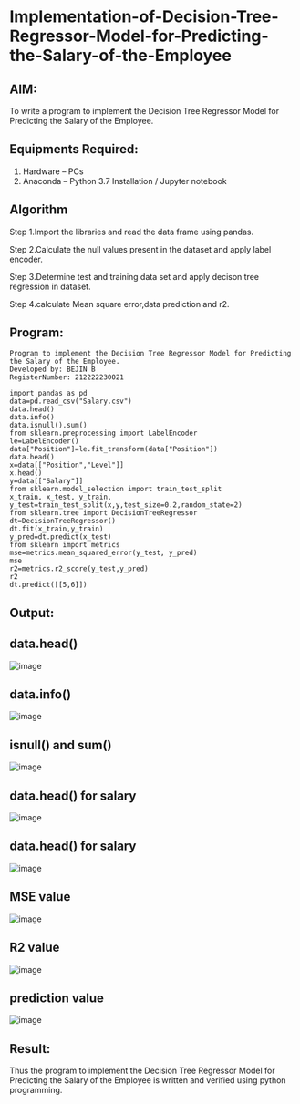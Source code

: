 # Implementation-of-Decision-Tree-Regressor-Model-for-Predicting-the-Salary-of-the-Employee

## AIM:
To write a program to implement the Decision Tree Regressor Model for Predicting the Salary of the Employee.

## Equipments Required:
1. Hardware – PCs
2. Anaconda – Python 3.7 Installation / Jupyter notebook

## Algorithm
Step 1.Import the libraries and read the data frame using pandas.

Step 2.Calculate the null values present in the dataset and apply label encoder.

Step 3.Determine test and training data set and apply decison tree regression in dataset.

Step 4.calculate Mean square error,data prediction and r2. 

## Program:
```
Program to implement the Decision Tree Regressor Model for Predicting the Salary of the Employee.
Developed by: BEJIN B
RegisterNumber: 212222230021
```
```
import pandas as pd
data=pd.read_csv("Salary.csv")
data.head()
data.info()
data.isnull().sum()
from sklearn.preprocessing import LabelEncoder
le=LabelEncoder()
data["Position"]=le.fit_transform(data["Position"])
data.head()
x=data[["Position","Level"]]
x.head()
y=data[["Salary"]]
from sklearn.model_selection import train_test_split
x_train, x_test, y_train, y_test=train_test_split(x,y,test_size=0.2,random_state=2)
from sklearn.tree import DecisionTreeRegressor
dt=DecisionTreeRegressor()
dt.fit(x_train,y_train)
y_pred=dt.predict(x_test)
from sklearn import metrics
mse=metrics.mean_squared_error(y_test, y_pred)
mse
r2=metrics.r2_score(y_test,y_pred)
r2
dt.predict([[5,6]])
```

## Output:
## data.head()
![image](https://github.com/22009150/Implementation-of-Decision-Tree-Regressor-Model-for-Predicting-the-Salary-of-the-Employee/assets/118708624/1f718dc8-0b49-46e5-9e57-aac673d2db8f)
## data.info()
![image](https://github.com/22009150/Implementation-of-Decision-Tree-Regressor-Model-for-Predicting-the-Salary-of-the-Employee/assets/118708624/0e772d1d-8a18-493c-b59c-855b3374929c)
## isnull() and sum()
![image](https://github.com/22009150/Implementation-of-Decision-Tree-Regressor-Model-for-Predicting-the-Salary-of-the-Employee/assets/118708624/f8aaf927-ef83-452c-8552-7aacd40cc41f)
## data.head() for salary
![image](https://github.com/22009150/Implementation-of-Decision-Tree-Regressor-Model-for-Predicting-the-Salary-of-the-Employee/assets/118708624/d04ace08-0e2b-4bc1-a22c-0baea1177aa9)
## data.head() for salary
![image](https://github.com/22009150/Implementation-of-Decision-Tree-Regressor-Model-for-Predicting-the-Salary-of-the-Employee/assets/118708624/095ca18e-c41d-4762-895c-8eea95008655)
## MSE value
![image](https://github.com/22009150/Implementation-of-Decision-Tree-Regressor-Model-for-Predicting-the-Salary-of-the-Employee/assets/118708624/c06906e7-955c-41f1-89bb-731366d9623b)
## R2 value
![image](https://github.com/22009150/Implementation-of-Decision-Tree-Regressor-Model-for-Predicting-the-Salary-of-the-Employee/assets/118708624/403e0488-1986-46f5-bad5-cd0474a033e6)
## prediction value
![image](https://github.com/22009150/Implementation-of-Decision-Tree-Regressor-Model-for-Predicting-the-Salary-of-the-Employee/assets/118708624/da90f2fa-0ead-44ee-be30-5213ebf27d08)


## Result:
Thus the program to implement the Decision Tree Regressor Model for Predicting the Salary of the Employee is written and verified using python programming.
